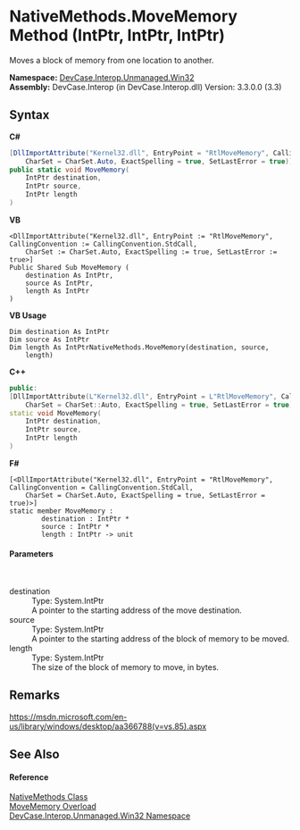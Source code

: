 # NativeMethods.MoveMemory Method (IntPtr, IntPtr, IntPtr)
 

Moves a block of memory from one location to another.

**Namespace:**&nbsp;<a href="N_DevCase_Interop_Unmanaged_Win32">DevCase.Interop.Unmanaged.Win32</a><br />**Assembly:**&nbsp;DevCase.Interop (in DevCase.Interop.dll) Version: 3.3.0.0 (3.3)

## Syntax

**C#**<br />
``` C#
[DllImportAttribute("Kernel32.dll", EntryPoint = "RtlMoveMemory", CallingConvention = CallingConvention.StdCall, 
	CharSet = CharSet.Auto, ExactSpelling = true, SetLastError = true)]
public static void MoveMemory(
	IntPtr destination,
	IntPtr source,
	IntPtr length
)
```

**VB**<br />
``` VB
<DllImportAttribute("Kernel32.dll", EntryPoint := "RtlMoveMemory", CallingConvention := CallingConvention.StdCall, 
	CharSet := CharSet.Auto, ExactSpelling := true, SetLastError := true>]
Public Shared Sub MoveMemory ( 
	destination As IntPtr,
	source As IntPtr,
	length As IntPtr
)
```

**VB Usage**<br />
``` VB Usage
Dim destination As IntPtr
Dim source As IntPtr
Dim length As IntPtrNativeMethods.MoveMemory(destination, source, 
	length)
```

**C++**<br />
``` C++
public:
[DllImportAttribute(L"Kernel32.dll", EntryPoint = L"RtlMoveMemory", CallingConvention = CallingConvention::StdCall, 
	CharSet = CharSet::Auto, ExactSpelling = true, SetLastError = true)]
static void MoveMemory(
	IntPtr destination, 
	IntPtr source, 
	IntPtr length
)
```

**F#**<br />
``` F#
[<DllImportAttribute("Kernel32.dll", EntryPoint = "RtlMoveMemory", CallingConvention = CallingConvention.StdCall, 
	CharSet = CharSet.Auto, ExactSpelling = true, SetLastError = true)>]
static member MoveMemory : 
        destination : IntPtr * 
        source : IntPtr * 
        length : IntPtr -> unit 

```


#### Parameters
&nbsp;<dl><dt>destination</dt><dd>Type: System.IntPtr<br />A pointer to the starting address of the move destination.</dd><dt>source</dt><dd>Type: System.IntPtr<br />A pointer to the starting address of the block of memory to be moved.</dd><dt>length</dt><dd>Type: System.IntPtr<br />The size of the block of memory to move, in bytes.</dd></dl>

## Remarks
<a href="https://msdn.microsoft.com/en-us/library/windows/desktop/aa366788(v=vs.85).aspx" target="_blank">https://msdn.microsoft.com/en-us/library/windows/desktop/aa366788(v=vs.85).aspx</a>

## See Also


#### Reference
<a href="T_DevCase_Interop_Unmanaged_Win32_NativeMethods">NativeMethods Class</a><br /><a href="Overload_DevCase_Interop_Unmanaged_Win32_NativeMethods_MoveMemory">MoveMemory Overload</a><br /><a href="N_DevCase_Interop_Unmanaged_Win32">DevCase.Interop.Unmanaged.Win32 Namespace</a><br />